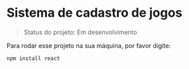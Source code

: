 # Sistema de cadastro de jogos 

> Status do projeto: Em desenvolvimento

Para rodar esse projeto na sua máquina, por favor digite:

```
npm install react
``` 
